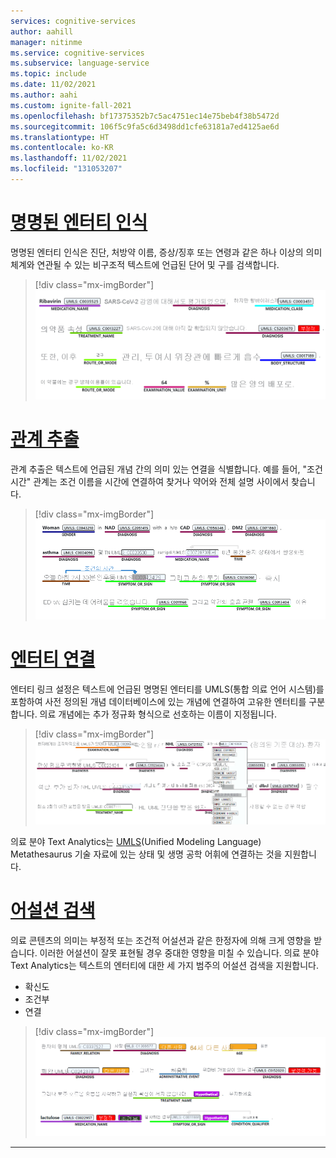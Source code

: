 ```yaml
---
services: cognitive-services
author: aahill
manager: nitinme
ms.service: cognitive-services
ms.subservice: language-service
ms.topic: include
ms.date: 11/02/2021
ms.author: aahi
ms.custom: ignite-fall-2021
ms.openlocfilehash: bf17375352b7c5ac4751ec14e75beb4f38b5472d
ms.sourcegitcommit: 106f5c9fa5c6d3498dd1cfe63181a7ed4125ae6d
ms.translationtype: HT
ms.contentlocale: ko-KR
ms.lasthandoff: 11/02/2021
ms.locfileid: "131053207"
---
```

# <a name="named-entity-recognition"></a>[명명된 엔터티 인식](#tab/ner)

명명된 엔터티 인식은 진단, 처방약 이름, 증상/징후 또는 연령과 같은 하나 이상의 의미 체계와 연관될 수 있는 비구조적 텍스트에 언급된 단어 및 구를 검색합니다.

> [!div class="mx-imgBorder"]
> ![의료 분야 Text Analytics NER](../media/call-api/health-named-entity-recognition.png)

# <a name="relation-extraction"></a>[관계 추출](#tab/relation-extraction)

관계 추출은 텍스트에 언급된 개념 간의 의미 있는 연결을 식별합니다. 예를 들어, "조건 시간" 관계는 조건 이름을 시간에 연결하여 찾거나 약어와 전체 설명 사이에서 찾습니다.  

> [!div class="mx-imgBorder"]
> ![의료 분야 Text Analytics 관계 추출](../media/call-api/health-relation-extraction.png)


# <a name="entity-linking"></a>[엔터티 연결](#tab/entity-linking)

엔터티 링크 설정은 텍스트에 언급된 명명된 엔터티를 UMLS(통합 의료 언어 시스템)를 포함하여 사전 정의된 개념 데이터베이스에 있는 개념에 연결하여 고유한 엔터티를 구분합니다. 의료 개념에는 추가 정규화 형식으로 선호하는 이름이 지정됩니다.

> [!div class="mx-imgBorder"]
> ![상태 엔터티 링크 설정 Text Analytics 항목 연결](../media/call-api/health-entity-linking.png)

의료 분야 Text Analytics는 [UMLS](https://www.nlm.nih.gov/research/umls/sourcereleasedocs/index.html)(Unified Modeling Language) Metathesaurus 기술 자료에 있는 상태 및 생명 공학 어휘에 연결하는 것을 지원합니다.

# <a name="assertion-detection"></a>[어설션 검색](#tab/assertion-detection) 

의료 콘텐츠의 의미는 부정적 또는 조건적 어설션과 같은 한정자에 의해 크게 영향을 받습니다. 이러한 어설션이 잘못 표현될 경우 중대한 영향을 미칠 수 있습니다. 의료 분야 Text Analytics는 텍스트의 엔터티에 대한 세 가지 범주의 어설션 검색을 지원합니다. 

* 확신도
* 조건부
* 연결

> [!div class="mx-imgBorder"]
> ![의료 분야 Text Analytics 부정](../media/call-api/assertions.png)

---
